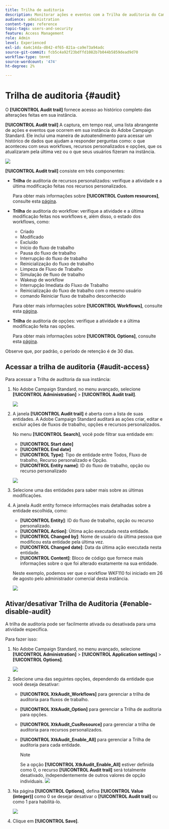 ```yaml
---
title: Trilha de auditoria
description: Monitorar ações e eventos com a Trilha de auditoria do Campaign
audience: administration
content-type: reference
topic-tags: users-and-security
feature: Access Management
role: Admin
level: Experienced
exl-id: 4a4c14da-d842-4f65-821a-ca9e73a94adc
source-git-commit: fcb5c4a92f23bdffd1082b7b044b5859dead9d70
workflow-type: tm+mt
source-wordcount: '474'
ht-degree: 2%

---
```


# Trilha de auditoria {#audit}

O **[!UICONTROL Audit trail]** fornece acesso ao histórico completo das alterações feitas em sua instância.

**[!UICONTROL Audit trail]** A captura, em tempo real, uma lista abrangente de ações e eventos que ocorrem em sua instância do Adobe Campaign Standard. Ele inclui uma maneira de autoatendimento para acessar um histórico de dados que ajudam a responder perguntas como: o que aconteceu com seus workflows, recursos personalizados e opções, que os atualizaram pela última vez ou o que seus usuários fizeram na instância.

![](assets/audit-trail.png)

**[!UICONTROL Audit trail]** consiste em três componentes:

* **Trilha** de auditoria de recursos personalizados: verifique a atividade e a última modificação feitas nos recursos personalizados.

   Para obter mais informações sobre **[!UICONTROL Custom resources]**, consulte esta [página](../../developing/using/key-steps-to-add-a-resource.md).

* **Trilha** de auditoria do workflow: verifique a atividade e a última modificação feitas nos workflows e, além disso, o estado dos workflows, como:

   * Criado
   * Modificado
   * Excluído
   * Início do fluxo de trabalho
   * Pausa do fluxo de trabalho
   * Interrupção do fluxo de trabalho
   * Reinicialização do fluxo de trabalho
   * Limpeza de Fluxo de Trabalho
   * Simulação de fluxo de trabalho
   * Wakeup de workflow
   * Interrupção Imediata do Fluxo de Trabalho
   * Reinicialização do fluxo de trabalho com o mesmo usuário
   * comando Reiniciar fluxo de trabalho desconhecido

   Para obter mais informações sobre **[!UICONTROL Workflows]**, consulte esta [página](../../automating/using/get-started-workflows.md).

* **Trilha** de auditoria de opções: verifique a atividade e a última modificação feita nas opções.

   Para obter mais informações sobre **[!UICONTROL Options]**, consulte esta [página](../../administration/using/about-campaign-standard-settings.md).

Observe que, por padrão, o período de retenção é de 30 dias.

## Acessar a trilha de auditoria {#audit-access}

Para acessar a Trilha de auditoria da sua instância:

1. No Adobe Campaign Standard, no menu avançado, selecione **[!UICONTROL Administration]** > **[!UICONTROL Audit trail]**.

   ![](assets/audit-trail.png)

1. A janela **[!UICONTROL Audit trail]** é aberta com a lista de suas entidades. A Adobe Campaign Standard auditará as ações criar, editar e excluir ações de fluxos de trabalho, opções e recursos personalizados.

   No menu **[!UICONTROL Search]**, você pode filtrar sua entidade em:

   * **[!UICONTROL Start date]**
   * **[!UICONTROL End date]**
   * **[!UICONTROL Type]**: Tipo de entidade entre Todos, Fluxo de trabalho, Recurso personalizado e Opção.
   * **[!UICONTROL Entity name]**: ID do fluxo de trabalho, opção ou recurso personalizado

   ![](assets/audit-trail_2.png)

1. Selecione uma das entidades para saber mais sobre as últimas modificações.

1. A janela Audit entity fornece informações mais detalhadas sobre a entidade escolhida, como:

   * **[!UICONTROL Entity]**: ID do fluxo de trabalho, opção ou recurso personalizado.
   * **[!UICONTROL Action]**: Última ação executada nesta entidade.
   * **[!UICONTROL Changed by]**: Nome de usuário da última pessoa que modificou esta entidade pela última vez.
   * **[!UICONTROL Changed date]**: Data da última ação executada nesta entidade.
   * **[!UICONTROL Content]**: Bloco de código que fornece mais informações sobre o que foi alterado exatamente na sua entidade.

   Neste exemplo, podemos ver que o workflow WKF110 foi iniciado em 26 de agosto pelo administrador comercial desta instância.

   ![](assets/audit-trail_3.png)

## Ativar/desativar Trilha de Auditoria {#enable-disable-audit}

A trilha de auditoria pode ser facilmente ativada ou desativada para uma atividade específica.

Para fazer isso:

1. No Adobe Campaign Standard, no menu avançado, selecione **[!UICONTROL Administration]** > **[!UICONTROL Application settings]** > **[!UICONTROL Options]**.

   ![](assets/audit-trail_4.png)

1. Selecione uma das seguintes opções, dependendo da entidade que você deseja desativar:

   * **[!UICONTROL XtkAudit_Workflows]** para gerenciar a trilha de auditoria para fluxos de trabalho.
   * **[!UICONTROL XtkAudit_Option]** para gerenciar a Trilha de auditoria para opções.
   * **[!UICONTROL XtkAudit_CusResource]** para gerenciar a trilha de auditoria para recursos personalizados.
   * **[!UICONTROL XtkAudit_Enable_All]** para gerenciar a Trilha de auditoria para cada entidade.

      >[!NOTE]
      >
      >Se a opção **[!UICONTROL XtkAudit_Enable_All]** estiver definida como 0, o recurso **[!UICONTROL Audit trail]** será totalmente desativado, independentemente de outros valores de opção individuais.
   ![](assets/audit-trail_5.png)

1. Na página **[!UICONTROL Options]**, defina **[!UICONTROL Value (integer)]** como 0 se desejar desativar o **[!UICONTROL Audit trail]** ou como 1 para habilitá-lo.

   ![](assets/audit-trail_6.png)

1. Clique em **[!UICONTROL Save]**.